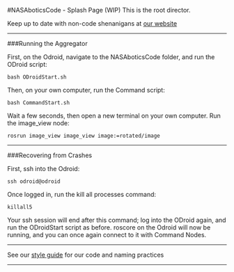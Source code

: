 #NASAboticsCode - Splash Page (WIP)
This is the root director.

Keep up to date with non-code shenanigans at [our website](www.ufaggregator.com "UF Aggregator Official Homepage")

----------------------------------------------------------

###Running the Aggregator

First, on the Odroid, navigate to the NASAboticsCode folder, and run the ODroid script:
```
bash ODroidStart.sh
```

Then, on your own computer, run the Command script:

```
bash CommandStart.sh
```

Wait a few seconds, then open a new terminal on your own computer. Run the image_view node:

```
rosrun image_view image_view image:=rotated/image 
```
----------------------------------------------------------

###Recovering from Crashes


First, ssh into the Odroid:

```
ssh odroid@odroid
```

Once logged in, run the kill all processes command:
```
killall5
```

Your ssh session will end after this command; log into the ODroid again, and run the ODroidStart script as before. 
roscore on the Odroid will now be running, and you can once again connect to it with Command Nodes.  

----------------------------------------------------------

See our [style guide](www.github.com/fnivek/NASAboticsCode/Getting_Started/Style_Guide/ "UF Aggregator Style Guide") for our code and naming practices

----------------------------------------------------------

